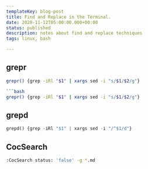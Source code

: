 ```yaml
---
templateKey: blog-post
title: Find and Replace in the Terminal.
date: 2020-11-12T05:00:00.000+00:00
status: published
description: notes about find and replace techniques
tags: linux, bash

---
```


## grepr

```bash
grepr() {grep -iRl "$1" | xargs sed -i "s/$1/$2/g"}

```bash
grepr() {grep -iRl "$1" | xargs sed -i "s/$1/$2/g"}
```

## grepd

``` python
grepd() {grep -iRl "$1" | xargs sed -i "/^$1/d"}
```

## CocSearch


``` bash
:CocSearch status: 'false' -g *.md
```



